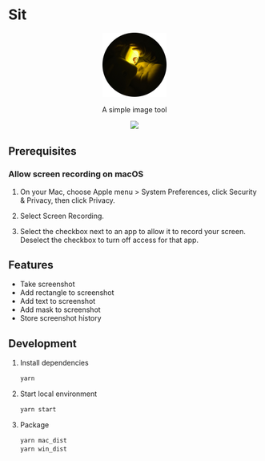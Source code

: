 # Sit

<p align="center">
  <img width="128" height="128" src="resources/icons/128x128.png">
</p>
<p align="center">A simple image tool</p>

<p align="center">
  <img src="https://github.com/sjmyuan/sit/actions/workflows/node.js.yml/badge.svg?branch=master">
</p>

## Prerequisites

### Allow screen recording on macOS

1. On your Mac, choose Apple menu  > System Preferences, click Security & Privacy, then click Privacy.

2. Select Screen Recording.

3. Select the checkbox next to an app to allow it to record your screen.
   Deselect the checkbox to turn off access for that app.

## Features

* Take screenshot
* Add rectangle to screenshot
* Add text to screenshot
* Add mask to screenshot
* Store screenshot history

## Development

1. Install dependencies
   
   ```sh
   yarn
   ```

2. Start local environment

   ```sh
   yarn start
   ```

3. Package

   ```sh
   yarn mac_dist
   yarn win_dist
   ```
